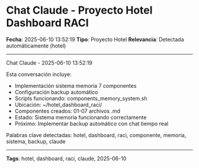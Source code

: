 # Chat Claude - Proyecto Hotel Dashboard RACI
**Fecha**: 2025-06-10 13:52:19
**Tipo**: Proyecto Hotel
**Relevancia**: Detectada automáticamente (hotel)

---

Chat Claude - 2025-06-10 13:52:19

Esta conversación incluye:
- Implementación sistema memoria 7 componentes
- Configuración backup automático
- Scripts funcionando: components_memory_system.sh
- Ubicación: ~/hotel_dashboard_raci/
- Componentes creados: 01-07 archivos .md
- Estado: Sistema memoria funcionando correctamente
- Próximo: Implementar backup automático con chat tiempo real

Palabras clave detectadas: hotel, dashboard, raci, componente, memoria, sistema, backup, claude

---

**Tags**: hotel, dashboard, raci, claude, 2025-06-10
